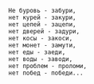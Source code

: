     Не буровь - забури, 
    нет курей - закури,
    нет цепей - зацепи, 
    нет дверей - задури,
    нет косы - закоси, 
    нет монет - замути,
    нет еды - заеди, 
    нет воды - заводи,
    нет проблем - проломи, 
    нет побед - победи...